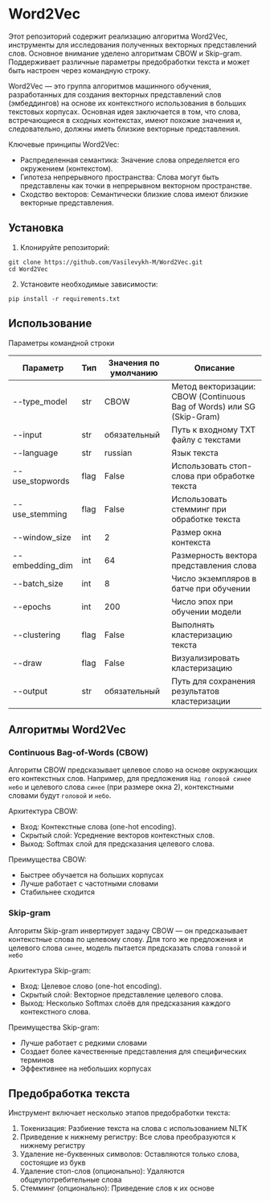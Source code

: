 # Word2Vec

Этот репозиторий содержит реализацию алгоритма Word2Vec, инструменты для исследования полученных векторных представлений слов. Основное внимание уделено алгоритмам CBOW и Skip-gram. Поддерживает различные параметры предобработки текста и может быть настроен через командную строку.

Word2Vec — это группа алгоритмов машинного обучения, разработанных для создания векторных представлений слов (эмбеддингов) на основе их контекстного использования в больших текстовых корпусах. Основная идея заключается в том, что слова, встречающиеся в сходных контекстах, имеют похожие значения и, следовательно, должны иметь близкие векторные представления.

Ключевые принципы Word2Vec:
* Распределенная семантика: Значение слова определяется его окружением (контекстом).
* Гипотеза непрерывного пространства: Слова могут быть представлены как точки в непрерывном векторном пространстве.
* Сходство векторов: Семантически близкие слова имеют близкие векторные представления.

## Установка

1. Клонируйте репозиторий:
```chatinput
git clone https://github.com/Vasilevykh-M/Word2Vec.git
cd Word2Vec
```
2. Установите необходимые зависимости:
```chatinput
pip install -r requirements.txt
```

## Использование
Параметры командной строки


| Параметр        | Тип   | Значения по умолчанию | Описание                                                              |
|-----------------|-------|-----------------------|-----------------------------------------------------------------------|
| --type_model    | str   | CBOW                  | Метод векторизации: CBOW (Continuous Bag of Words) или SG (Skip-Gram) |
| --input         | str   | обязательный          | Путь к входному TXT файлу с текстами                                  |
| --language      | str   | russian               | Язык текста                                                           |
| --use_stopwords | flag  | False                 | Использовать стоп-слова при обработке текста                          |
| --use_stemming  | flag  | False                 | Использовать стемминг при обработке текста                            |
| --window_size   | int   | 2                     | Размер окна контекста                                                 |
| --embedding_dim | int   | 64                    | Размерность вектора представления слова                               |
| --batch_size    | int   | 8                     | Число экземпляров в батче при обучении                                |
| --epochs        | int   | 200                   | Число эпох при обучении модели                                        |
| --clustering    | flag  | False                 | Выполнять кластеризацию текста                                        |
| --draw          | flag  | False                 | Визуализировать кластеризацию                                         |
| --output        | str   | обязательный          | Путь для сохранения результатов кластеризации                         |

## Алгоритмы Word2Vec

### Continuous Bag-of-Words (CBOW)
Алгоритм CBOW предсказывает целевое слово на основе окружающих его контекстных слов.
Например, для предложения ``` Над головой синее небо ``` и целевого слова ```синее``` (при размере окна 2), контекстными словами будут ```головой``` и ```небо```.

Архитектура CBOW:

* Вход: Контекстные слова (one-hot encoding).
* Скрытый слой: Усреднение векторов контекстных слов.
* Выход: Softmax слой для предсказания целевого слова.

Преимущества CBOW:
* Быстрее обучается на больших корпусах
* Лучше работает с частотными словами
* Стабильнее сходится

### Skip-gram
Алгоритм Skip-gram инвертирует задачу CBOW — он предсказывает контекстные слова по целевому слову. 
Для того же предложения и целевого слова ```синее```, модель пытается предсказать слова ```головой``` и ```небо```

Архитектура Skip-gram:
* Вход: Целевое слово (one-hot encoding).
* Скрытый слой: Векторное представление целевого слова.
* Выход: Несколько Softmax слоёв для предсказания каждого контекстного слова.

Преимущества Skip-gram:

* Лучше работает с редкими словами
* Создает более качественные представления для специфических терминов
* Эффективнее на небольших корпусах

## Предобработка текста
Инструмент включает несколько этапов предобработки текста:

1. Токенизация: Разбиение текста на слова с использованием NLTK
2. Приведение к нижнему регистру: Все слова преобразуются к нижнему регистру
3. Удаление не-буквенных символов: Оставляются только слова, состоящие из букв
4. Удаление стоп-слов (опционально): Удаляются общеупотребительные слова
5. Стемминг (опционально): Приведение слов к их основе
